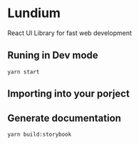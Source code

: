 # Lundium

React UI Library for fast web development

## Runing in Dev mode

`yarn start`

## Importing into your porject

## Generate documentation

`yarn build:storybook`

